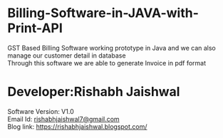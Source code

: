 # Billing-Software-in-JAVA-with-Print-API
GST Based Billing Software working prototype in Java and we can also manage our customer detail in database <br>
Through this software we are able to generate Invoice in pdf format


# Developer:Rishabh Jaishwal
Software Version: V1.0<br>
Email Id: rishabhjaishwal7@gmail.com<br>
Blog link: https://rishabhjaishwal.blogspot.com/<br>


